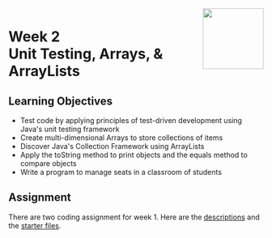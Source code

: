 <a href="../">
  <img src="/img/Introduction_to_Java_and_Object-Oriented_Programming_logo.avif" width="120" align="right">
</a>

# Week 2 <br>  Unit Testing, Arrays, & ArrayLists

## Learning Objectives
- Test code by applying principles of test-driven development using Java's unit testing framework
- Create multi-dimensional Arrays to store collections of items
- Discover Java's Collection Framework using ArrayLists
- Apply the toString method to print objects and the equals method to compare objects
- Write a program to manage seats in a classroom of students

## Assignment

There are two coding assignment for week 1. Here are the [descriptions](./Coding%20Assignments) and the [starter files](./Coding%20Assignments/Starter%20Files). 
 
